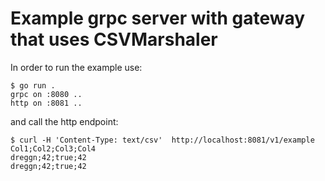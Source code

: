 # Example grpc server with gateway that uses CSVMarshaler

In order to run the example use:

```
$ go run .
grpc on :8080 ..
http on :8081 ..
```

and call the http endpoint:

```
$ curl -H 'Content-Type: text/csv'  http://localhost:8081/v1/example
Col1;Col2;Col3;Col4
dreggn;42;true;42
dreggn;42;true;42
```